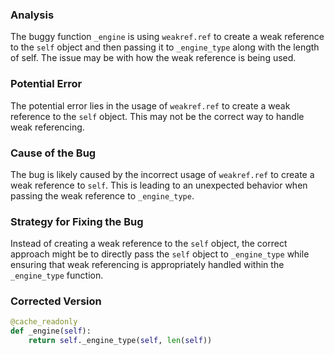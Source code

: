 ### Analysis
The buggy function `_engine` is using `weakref.ref` to create a weak reference to the `self` object and then passing it to `_engine_type` along with the length of self. The issue may be with how the weak reference is being used.

### Potential Error
The potential error lies in the usage of `weakref.ref` to create a weak reference to the `self` object. This may not be the correct way to handle weak referencing.

### Cause of the Bug
The bug is likely caused by the incorrect usage of `weakref.ref` to create a weak reference to `self`. This is leading to an unexpected behavior when passing the weak reference to `_engine_type`.

### Strategy for Fixing the Bug
Instead of creating a weak reference to the `self` object, the correct approach might be to directly pass the `self` object to `_engine_type` while ensuring that weak referencing is appropriately handled within the `_engine_type` function.

### Corrected Version
```python
@cache_readonly
def _engine(self):
    return self._engine_type(self, len(self))
```